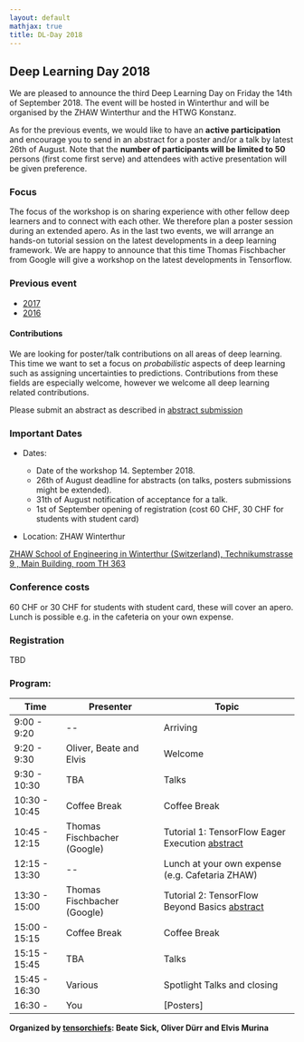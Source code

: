 ```yaml
---
layout: default
mathjax: true
title: DL-Day 2018
---
```


## Deep Learning Day 2018 

We are pleased to announce the third Deep Learning Day on Friday the 14th of September 2018. The event will be hosted in Winterthur and will be organised by the ZHAW Winterthur and the HTWG Konstanz.

As for the previous events, we would like to have an **active participation** and encourage you to send in an abstract for a poster and/or a talk by latest 26th of August. Note that the **number of participants will be limited to 50** persons (first come first serve) and attendees with active presentation will be given preference.  

### Focus

The focus of the workshop is on sharing experience with other fellow deep learners and to connect with each other. We therefore plan a poster session during an extended apero. As in the last two events, we will arrange an hands-on tutorial session on the latest developments in a deep learning framework.
We are happy to announce that this time Thomas Fischbacher from Google will give a workshop on the latest developments in Tensorflow. 

### Previous event
* [2017](https://tensorchiefs.github.io/dlday2017/)
* [2016](https://sites.google.com/site/sdsdlday2016/) 

#### Contributions
We are looking for poster/talk contributions on all areas of deep learning. This time we want to set a focus on *probabilistic* aspects of deep learning such as assigning uncertainties to predictions. Contributions from these fields are especially welcome, however we welcome all deep learning related contributions.   

Please submit an abstract as described in [abstract submission](abstract)


### Important Dates
* Dates:  
  * Date of the workshop 14. September 2018.  
  * 26th of August deadline for abstracts (on talks, posters submissions might be extended).  
  * 31th of August notification of acceptance for a talk.  
  *  1st of September opening of registration (cost 60 CHF, 30 CHF for students with student card)  

* Location: ZHAW Winterthur 

[ZHAW School of Engineering in Winterthur (Switzerland), Technikumstrasse 9 , Main Building, room TH 363](https://www.google.com/maps/place/47%C2%B029'50.6%22N+8%C2%B043'45.6%22E/@47.497385,8.7282257,18z/data=!3m1!4b1!4m6!3m5!1s0x0:0x0!7e2!8m2!3d47.4973855!4d8.7293202?hl=en-US)


### Conference costs
60 CHF or 30 CHF for students with student card, these will cover an apero. Lunch is possible e.g. in the cafeteria on your own expense. 

### Registration
TBD

### Program: 

Time | Presenter | Topic 
-----|-----------|----------------------
9:00 - 9:20  | --        | Arriving
9:20 - 9:30  | Oliver, Beate and Elvis | Welcome 
9:30 - 10:30  | TBA | Talks
10:30 - 10:45 | Coffee Break | Coffee Break
10:45 - 12:15 | Thomas Fischbacher (Google) | Tutorial 1: TensorFlow Eager Execution [abstract](tutorial1)
12:15 - 13:30 | -- | Lunch at your own expense (e.g. Cafetaria ZHAW)
13:30 - 15:00 | Thomas Fischbacher (Google) | Tutorial 2: TensorFlow Beyond Basics [abstract](tutorial2)
15:00 - 15:15 | Coffee Break | Coffee Break
15:15 - 15:45  | TBA | Talks
15:45 - 16:30 | Various | Spotlight Talks and closing
16:30 -  | You | [Posters]

**Organized by [tensorchiefs](https://github.com/tensorchiefs/): Beate Sick, Oliver Dürr and Elvis Murina**
